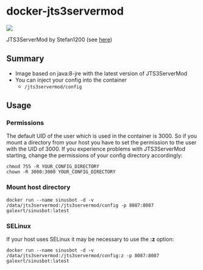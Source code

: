# docker-jts3servermod
[![](https://images.microbadger.com/badges/image/galexrt/jts3servermod.svg)](https://microbadger.com/images/galexrt/jts3servermod "Get your own image badge on microbadger.com")

JTS3ServerMod by Stefan1200 (see [here](https://www.stefan1200.de/forum/index.php?topic=2.0))

## Summary
* Image based on java:8-jre with the latest version of JTS3ServerMod
* You can inject your config into the container
  * `/jts3servermod/config`
  
## Usage
### Permissions
The default UID of the user which is used in the container is 3000.
So if you mount a directory from your host you have to set the permission to the user with the UID of 3000.
If you experience problems with JTS3ServerMod starting, change the permissions of your config directory accordingly:
```
chmod 755 -R YOUR_CONFIG_DIRECTORY
chown -R 3000:3000 YOUR_CONFIG_DIRECTORY
```

### Mount host directory
```
docker run --name sinusbot -d -v /data/jts3servermod:/jts3servermod/config -p 8087:8087 galexrt/sinusbot:latest
```

### SELinux
If your host uses SELinux it may be necessary to use the **:z** option:
```
docker run --name sinusbot -d -v /data/jts3servermod:/jts3servermod/config:z -p 8087:8087 galexrt/sinusbot:latest
```
